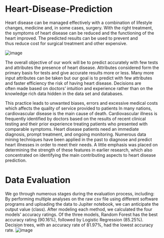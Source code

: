 # Heart-Disease-Prediction
Heart disease can be managed effectively with a combination of lifestyle changes, medicine and, in some cases, surgery. With the right treatment, the symptoms of heart disease can be reduced and the functioning of the heart improved. The predicted results can be used to prevent and thus reduce cost for surgical treatment and other expensive.


![image](https://user-images.githubusercontent.com/105341413/206938566-ac6d21a3-a7c3-46bb-a984-35f0bcffc530.png)


The overall objective of our work will be to predict accurately with few tests and attributes the presence of heart disease. Attributes considered form the primary basis for tests and give accurate results more or less. Many more input attributes can be taken but our goal is to predict with few attributes and faster efficiency the risk of having heart disease. Decisions are often made based on doctors’ intuition and experience rather than on the knowledge rich data hidden in the data set and databases.



This practice leads to unwanted biases, errors and excessive medical costs which affects the quality of service provided to patients
In many nations, cardiovascular disease is the main cause of death. 
Cardiovascular illness is frequently identified by doctors based on the results of recent clinical testing and their prior experience treating patients who presented with comparable symptoms. Heart disease patients need an immediate diagnosis, prompt treatment, and ongoing monitoring. 
Numerous data mining techniques have been applied in the past to diagnose and predict heart illnesses in order to meet their needs. 
A little emphasis was placed on determining the strength of these features in earlier research, which also concentrated on identifying the main contributing aspects to heart disease prediction.


# Data Evaluation

We go through numerous stages during the evaluation process, including:
By performing multiple analyses on the raw csv file using different software programs and uploading the data to Jupiter notebook, we can anticipate the output value (class).
After modeling each method, we calculated the four models' accuracy ratings. Of the three models, Random Forest has the best accuracy rating (90.16%), followed by Logistic Regression (85.25%). Decision trees, with an accuracy rate of 81.97%, had the lowest accuracy rate.
![image](https://user-images.githubusercontent.com/105341413/206939052-240ff4c5-c7d4-452b-a9a8-74d7a8894573.png)
